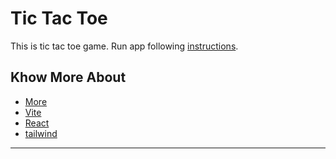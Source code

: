 # Tic Tac Toe

This is tic tac toe game. Run app following [instructions](https://github.com/solimanhossain/reactjs-tutorials-reactive-accelerator).

## Khow More About

-   [More](https://react.dev/learn/tutorial-tic-tac-toe)
-   [Vite](https://vitejs.dev/guide/)
-   [React](https://react.dev/learn)
-   [tailwind](https://tailwindcss.com/docs)

---
